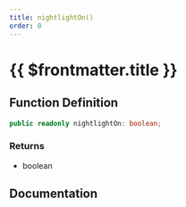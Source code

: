 ```yaml
---
title: nightlightOn()
order: 0
---
```


# {{ $frontmatter.title }}

## Function Definition

```ts
public readonly nightlightOn: boolean;
```

### Returns

* boolean

## Documentation

<!--@include: ./parts/nightlightOn.md-->
